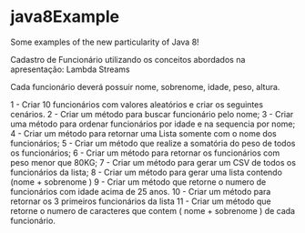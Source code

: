 java8Example
============

Some examples of the new particularity of Java 8!


Cadastro de Funcionário utilizando os conceitos abordados na apresentação:
  Lambda
  Streams
  
Cada funcionário deverá possuir nome, sobrenome, idade, peso, altura.

1 - Criar 10 funcionários com valores aleatórios e criar os seguintes cenários.
2 - Criar um método para buscar funcionário pelo nome;
3 - Criar uma método para ordenar funcionários por idade e na sequencia por nome;
4 - Criar um método para retornar uma Lista somente com o nome dos funcionários;
5 - Criar um método que realize a somatória do peso de todos os funcionários;
6 - Criar um método para retornar os funcionários com peso menor que 80KG;
7 - Criar um método para gerar um CSV de todos os funcionários da lista;
8 - Criar um método para gerar uma lista contendo (nome + sobrenome )
9 - Criar um método que retorne o numero de funcionários com idade acima de 25 anos.
10 - Criar um método para retornar os 3 primeiros funcionários da lista
11 - Criar um método que retorne o numero de caracteres que contem ( nome + sobrenome ) de cada funcionário.
